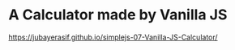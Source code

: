 # A Calculator made by Vanilla JS

https://jubayerasif.github.io/simplejs-07-Vanilla-JS-Calculator/
